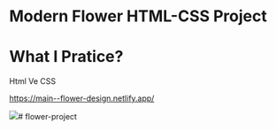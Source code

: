 # Modern Flower HTML-CSS Project

<h1>What I Pratice?</h1>

<p>Html Ve CSS</p>




https://main--flower-design.netlify.app/


![](flowers-poject.gif.gif)# flower-project

